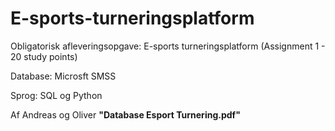 # E-sports-turneringsplatform
Obligatorisk afleveringsopgave: E-sports turneringsplatform (Assignment 1 - 20 study points)

Database: Microsft SMSS

Sprog: SQL og Python

Af Andreas og Oliver
**"Database Esport Turnering.pdf"**
